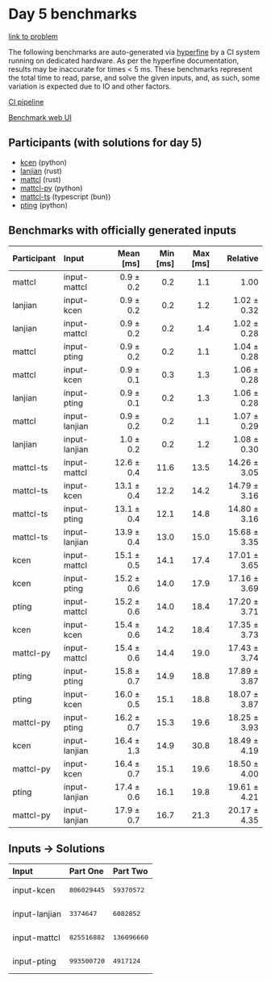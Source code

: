 # Day 5 benchmarks

[link to problem](https://adventofcode.com/2023/day/5)

The following benchmarks are auto-generated via
[hyperfine](https://github.com/sharkdp/hyperfine) by a CI system running on
dedicated hardware. As per the hyperfine documentation, results may be
inaccurate for times < 5 ms. These benchmarks represent the total time to read,
parse, and solve the given inputs, and, as such, some variation is expected due
to IO and other factors.

[CI pipeline](http://ci.papercode.net:8080/teams/main/pipelines/aoc2023)

[Benchmark web UI](https://aoc.ancalagon.black)


## Participants (with solutions for day 5)

- [kcen](https://github.com/kcen/aoc2023) (python)
- [lanjian](https://github.com/lanjian/aoc-2023) (rust)
- [mattcl](https://github.com/mattcl/aoc2023) (rust)
- [mattcl-py](https://github.com/mattcl/aoc2023-py) (python)
- [mattcl-ts](https://github.com/mattcl/aoc2023-js) (typescript (bun))
- [pting](https://github.com/pting/aoc2023) (python)


## Benchmarks with officially generated inputs

| Participant | Input | Mean [ms] | Min [ms] | Max [ms] | Relative |
|:---|:---|---:|---:|---:|---:|
| mattcl | input-mattcl | 0.9 ± 0.2 | 0.2 | 1.1 | 1.00 |
| lanjian | input-kcen | 0.9 ± 0.2 | 0.2 | 1.2 | 1.02 ± 0.32 |
| lanjian | input-mattcl | 0.9 ± 0.2 | 0.2 | 1.4 | 1.02 ± 0.28 |
| mattcl | input-pting | 0.9 ± 0.2 | 0.2 | 1.1 | 1.04 ± 0.28 |
| mattcl | input-kcen | 0.9 ± 0.1 | 0.3 | 1.3 | 1.06 ± 0.28 |
| lanjian | input-pting | 0.9 ± 0.1 | 0.2 | 1.3 | 1.06 ± 0.28 |
| mattcl | input-lanjian | 0.9 ± 0.2 | 0.2 | 1.1 | 1.07 ± 0.29 |
| lanjian | input-lanjian | 1.0 ± 0.2 | 0.2 | 1.2 | 1.08 ± 0.30 |
| mattcl-ts | input-mattcl | 12.6 ± 0.4 | 11.6 | 13.5 | 14.26 ± 3.05 |
| mattcl-ts | input-kcen | 13.1 ± 0.4 | 12.2 | 14.2 | 14.79 ± 3.16 |
| mattcl-ts | input-pting | 13.1 ± 0.4 | 12.1 | 14.8 | 14.80 ± 3.16 |
| mattcl-ts | input-lanjian | 13.9 ± 0.4 | 13.0 | 15.0 | 15.68 ± 3.35 |
| kcen | input-mattcl | 15.1 ± 0.5 | 14.1 | 17.4 | 17.01 ± 3.65 |
| kcen | input-pting | 15.2 ± 0.6 | 14.0 | 17.9 | 17.16 ± 3.69 |
| pting | input-mattcl | 15.2 ± 0.6 | 14.0 | 18.4 | 17.20 ± 3.71 |
| kcen | input-kcen | 15.4 ± 0.6 | 14.2 | 18.4 | 17.35 ± 3.73 |
| mattcl-py | input-mattcl | 15.4 ± 0.6 | 14.4 | 19.0 | 17.43 ± 3.74 |
| pting | input-pting | 15.8 ± 0.7 | 14.9 | 18.8 | 17.89 ± 3.87 |
| pting | input-kcen | 16.0 ± 0.5 | 15.1 | 18.8 | 18.07 ± 3.87 |
| mattcl-py | input-pting | 16.2 ± 0.7 | 15.3 | 19.6 | 18.25 ± 3.93 |
| kcen | input-lanjian | 16.4 ± 1.3 | 14.9 | 30.8 | 18.49 ± 4.19 |
| mattcl-py | input-kcen | 16.4 ± 0.7 | 15.1 | 19.6 | 18.50 ± 4.00 |
| pting | input-lanjian | 17.4 ± 0.6 | 16.1 | 19.8 | 19.61 ± 4.21 |
| mattcl-py | input-lanjian | 17.9 ± 0.7 | 16.7 | 21.3 | 20.17 ± 4.35 |


## Inputs -> Solutions

| Input | Part One | Part Two |
|:---|:---|:---|
|input-kcen|<pre>806029445</pre>|<pre>59370572</pre>|
|input-lanjian|<pre>3374647</pre>|<pre>6082852</pre>|
|input-mattcl|<pre>825516882</pre>|<pre>136096660</pre>|
|input-pting|<pre>993500720</pre>|<pre>4917124</pre>|